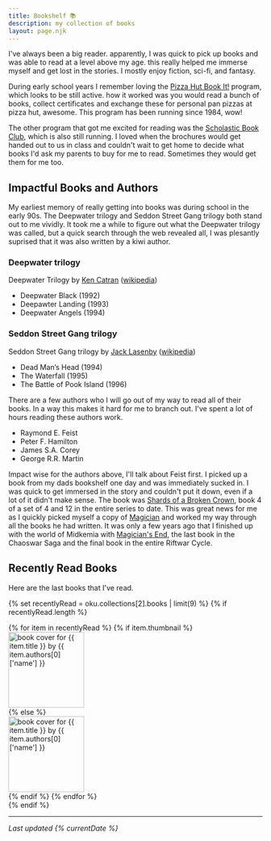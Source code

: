 ```yaml
---
title: Bookshelf 📚
description: my collection of books
layout: page.njk
---
```


I've always been a big reader. apparently, I was quick to pick up books and was able to read at a level above my age. this really helped me immerse myself and get lost in the stories. I mostly enjoy fiction, sci-fi, and fantasy.

During early school years I remember loving the [Pizza Hut Book It!](https://www.bookitprogram.com/) program, which looks to be still active. how it worked was you would read a bunch of books, collect certificates and exchange these for personal pan pizzas at pizza hut, awesome. This program has been running since 1984, wow!

The other program that got me excited for reading was the [Scholastic Book Club](https://www.scholastic.co.nz/schools/book-club/), which is also still running. I loved when the brochures would get handed out to us in class and couldn't wait to get home to decide what books I'd ask my parents to buy for me to read. Sometimes they would get them for me too.

## Impactful Books and Authors

My earliest memory of really getting into books was during school in the early 90s. The Deepwater trilogy and Seddon Street Gang trilogy both stand out to me vividly. It took me a while to figure out what the Deepwater trilogy was called, but a quick search through the web revealed all, I was plesantly suprised that it was also written by a kiwi author.

### Deepwater trilogy
Deepwater Trilogy by [Ken Catran](https://www.read-nz.org/writer/catran-ken/) ([wikipedia](https://en.wikipedia.org/wiki/Deepwater_trilogy))
- Deepwater Black (1992)
- Deepawter Landing (1993)
- Deepwater Angels (1994)

### Seddon Street Gang trilogy
Seddon Street Gang trilogy by [Jack Lasenby](https://www.read-nz.org/writer/lasenby-jack/) ([wikipedia](https://en.wikipedia.org/wiki/Jack_Lasenby))
- Dead Man’s Head (1994)
- The Waterfall (1995)
- The Battle of Pook Island (1996)

There are a few authors who I will go out of my way to read all of their books. In a way this makes it hard for me to branch out. I've spent a lot of hours reading these authors work.

- Raymond E. Feist
- Peter F. Hamilton
- James S.A. Corey
- George R.R. Martin

Impact wise for the authors above, I'll talk about Feist first. I picked up a book from my dads bookshelf one day and was immediately sucked in. I was quick to get immersed in the story and couldn't put it down, even if a lot of it didn't make sense. The book was [Shards of a Broken Crown](https://en.wikipedia.org/wiki/Shards_of_a_Broken_Crown), book 4 of a set of 4 and 12 in the entire series to date. This was great news for me as I quickly picked myself a copy of [Magician](https://en.wikipedia.org/wiki/Magician_(Feist_novel)) and worked my way through all the books he had written. It was only a few years ago that I finished up with the world of Midkemia with [Magician's End](https://en.wikipedia.org/wiki/Magician%27s_End), the last book in the Chaoswar Saga and the final book in the entire Riftwar Cycle.

## Recently Read Books

Here are the last books that I've read.

{% set recentlyRead = oku.collections[2].books | limit(9) %}
{% if recentlyRead.length %}
<div class="flex-container">
<div class="flex-grid">
{% for item in recentlyRead %}
{% if item.thumbnail %}
<div class="flex-cell">
<a href="https://oku.club/book/{{ item.slug }}">
<img src="{{ item.thumbnail }}" alt="book cover for {{ item.title }} by {{ item.authors[0]['name'] }}" width="150px" height="auto">
</a>
</div>
{% else %}
<div class="flex-cell">
<a href="https://oku.club/book/{{ item.slug }}">
<img src="../img/generic-cover.png" alt="book cover for {{ item.title }} by {{ item.authors[0]['name'] }}" width="150px" height="auto">
</a>
</div>
{% endif %}
{% endfor %}
</div>
</div>
{% endif %}

---
_Last updated {% currentDate %}_